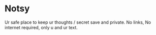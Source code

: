 # Notsy

Ur safe place to keep ur thoughts / secret save and private. No links, No internet required, only u and ur text.

